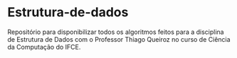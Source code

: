 # Estrutura-de-dados

Repositório para disponibilizar todos os algoritmos feitos para a disciplina de Estrutura de Dados com o Professor Thiago Queiroz no curso de Ciência da Computação do IFCE.
